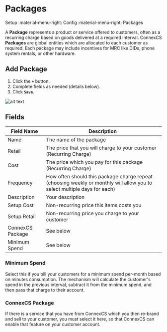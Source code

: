 # Packages
Setup :material-menu-right: Config :material-menu-right: Packages

A **Package** represents a product or service offered to customers, often as a recurring charge based on goods delivered at a required interval. ConnexCS **Packages** are global entities which are allocated to each customer as required. Each package may include incentives for MRC like DIDs, phone system rentals, or other hardware. 
 
 
## Add Package

1. Click the **`+`** button.
2. Complete fields as needed (details below). 
3. Click **`Save`**.

![alt text][addpackage] 

## Fields

| Field Name      | Description                                                                                         |
|------------------|-----------------------------------------------------------------------------------------------------|
| Name             | The name of the package                                                                             |
| Retail           | The price that you will charge to your customer (Recurring Charge)                                  |
| Cost             | The price which you pay for this package (Recurring Charge)                                         |
| Frequency        | How often should this package charge repeat (choosing weekly or monthly will allow you to select multiple days for each)                                                        |
| Description      | Your description                                                                                    |
| Setup Cost       | Non-recurring price this items costs you                                                            |
| Setup Retail     | Non-recurring price you charge to your customer                                                     |
| ConnexCS Package | See below                                                                                           |
| Minimum Spend    | See below                                                                                           |

### Minimum Spend

Select this if you bill your customers for a minimum spend per-month based on minutes consumption. The mechanism will calculate the customer's spend in the previous interval, subtract it from the minimum spend, and then pass that charge to their account.

### ConnexCS Package

If there is a service that you have from ConnexCS which you then re-brand and sell to your customer, you must select it here, so that ConnexCS can enable that feature on your customer account.


[addpackage]: /misc/img/addpackage.png "Add Package"
